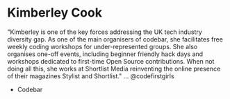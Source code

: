 # Kimberley Cook

"Kimberley is one of the key forces addressing the UK tech industry diversity gap. As one of the main organisers of codebar, she facilitates free weekly coding workshops for under-represented groups. She also organises one-off events, including beginner friendly hack days and workshops dedicated to first-time Open Source contributions. When not doing all this, she works at Shortlist Media reinventing the online presence of their magazines Stylist and Shortlist." ... @codefirstgirls

* Codebar
